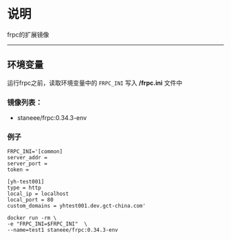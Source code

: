 # 说明
frpc的扩展镜像



---

## 环境变量
运行frpc之前，读取环境变量中的 `FRPC_INI` 写入 **/frpc.ini** 文件中


### 镜像列表：
- staneee/frpc:0.34.3-env

### 例子
```shell
FRPC_INI='[common]
server_addr = 
server_port = 
token = 

[yh-test001]
type = http
local_ip = localhost
local_port = 80
custom_domains = yhtest001.dev.gct-china.com'

docker run -rm \
-e "FRPC_INI=$FRPC_INI"  \
--name=test1 staneee/frpc:0.34.3-env
```